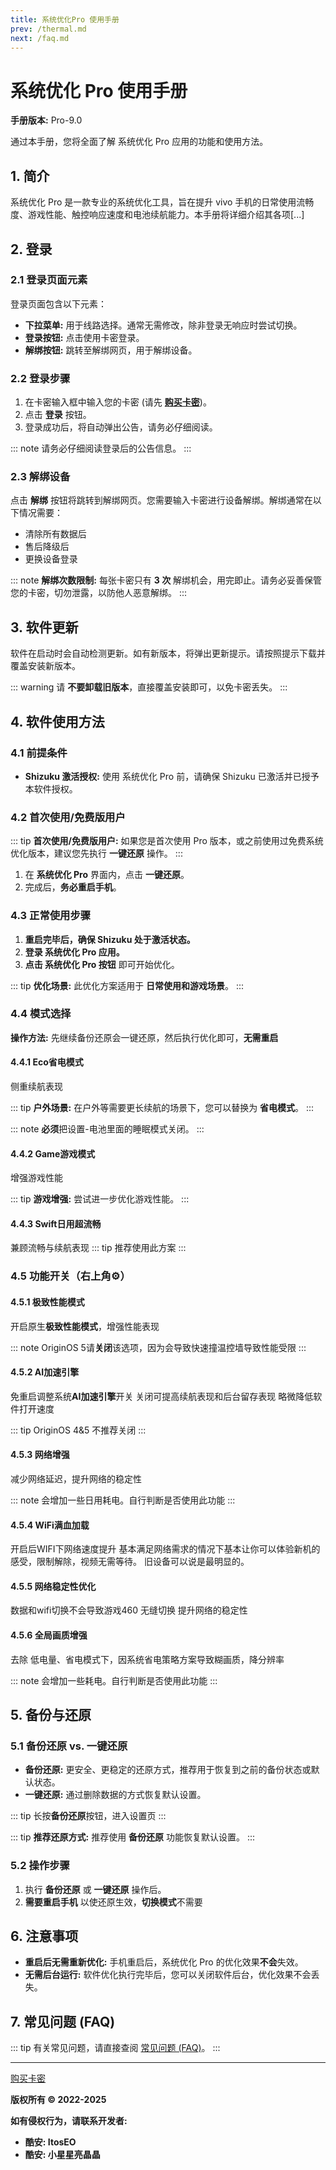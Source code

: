 ```yaml
---
title: 系统优化Pro 使用手册
prev: /thermal.md
next: /faq.md
---
```


# 系统优化 Pro 使用手册

**手册版本:** Pro-9.0

通过本手册，您将全面了解 系统优化 Pro 应用的功能和使用方法。

## 1. 简介

系统优化 Pro 是一款专业的系统优化工具，旨在提升 vivo 手机的日常使用流畅度、游戏性能、触控响应速度和电池续航能力。本手册将详细介绍其各项[...]

## 2. 登录

### 2.1 登录页面元素

登录页面包含以下元素：

*   **下拉菜单:** 用于线路选择。通常无需修改，除非登录无响应时尝试切换。
*   **登录按钮:** 点击使用卡密登录。
*   **解绑按钮:** 跳转至解绑网页，用于解绑设备。

### 2.2 登录步骤

1.  在卡密输入框中输入您的卡密 (请先 **[购买卡密](https://fk.qkrxr.cn/shop/itostar)**)。
2.  点击 **登录** 按钮。
3.  登录成功后，将自动弹出公告，请务必仔细阅读。

::: note
请务必仔细阅读登录后的公告信息。
:::

### 2.3 解绑设备

点击 **解绑** 按钮将跳转到解绑网页。您需要输入卡密进行设备解绑。解绑通常在以下情况需要：

*   清除所有数据后
*   售后降级后
*   更换设备登录

::: note
**解绑次数限制:** 每张卡密只有 **3 次** 解绑机会，用完即止。请务必妥善保管您的卡密，切勿泄露，以防他人恶意解绑。
:::

## 3. 软件更新

软件在启动时会自动检测更新。如有新版本，将弹出更新提示。请按照提示下载并覆盖安装新版本。

::: warning
请 **不要卸载旧版本**，直接覆盖安装即可，以免卡密丢失。
:::


## 4. 软件使用方法

### 4.1 前提条件

*   **Shizuku 激活授权:** 使用 系统优化 Pro 前，请确保 Shizuku 已激活并已授予本软件授权。

### 4.2 首次使用/免费版用户

::: tip
**首次使用/免费版用户:** 如果您是首次使用 Pro 版本，或之前使用过免费系统优化版本，建议您先执行 **一键还原** 操作。
:::

1.  在 **系统优化 Pro** 界面内，点击 **一键还原**。
2.  完成后，**务必重启手机**。

### 4.3 正常使用步骤

1.  **重启完毕后，确保 Shizuku 处于激活状态。**
2.  **登录 系统优化 Pro 应用。**
3.  **点击 系统优化 Pro 按钮** 即可开始优化。

::: tip
**优化场景:** 此优化方案适用于 **日常使用和游戏场景**。
:::

### 4.4 模式选择

**操作方法:** 先继续备份还原会一键还原，然后执行优化即可，**无需重启**

#### 4.4.1 Eco省电模式

侧重续航表现

::: tip
**户外场景:** 在户外等需要更长续航的场景下，您可以替换为 **省电模式**。
:::

::: note
**必须**把设置-电池里面的睡眠模式关闭。
:::

#### 4.4.2 Game游戏模式

增强游戏性能

::: tip
**游戏增强:** 尝试进一步优化游戏性能。
:::

#### 4.4.3 Swift日用超流畅

兼顾流畅与续航表现
::: tip
推荐使用此方案
:::

### 4.5 功能开关（右上角⚙️）

#### 4.5.1 极致性能模式

开启原生**极致性能模式**，增强性能表现

::: note
OriginOS 5请**关闭**该选项，因为会导致快速撞温控墙导致性能受限
:::

#### 4.5.2 AI加速引擎

免重启调整系统**AI加速引擎**开关
关闭可提高续航表现和后台留存表现
略微降低软件打开速度

::: tip
OriginOS 4&5 不推荐关闭
:::

#### 4.5.3 网络增强

减少网络延迟，提升网络的稳定性

::: note
会增加一些日用耗电。自行判断是否使用此功能
:::

#### 4.5.4 WiFi满血加载

开启后WIFI下网络速度提升
基本满足网络需求的情况下基本让你可以体验新机的感受，限制解除，视频无需等待。
旧设备可以说是最明显的。


#### 4.5.5 网络稳定性优化

数据和wifi切换不会导致游戏460 无缝切换
提升网络的稳定性

#### 4.5.6 全局画质增强

去除 低电量、省电模式下，因系统省电策略方案导致糊画质，降分辨率

::: note
会增加一些耗电。自行判断是否使用此功能
:::

## 5. 备份与还原

### 5.1 备份还原 vs. 一键还原

*   **备份还原:** 更安全、更稳定的还原方式，推荐用于恢复到之前的备份状态或默认状态。
*   **一键还原:** 通过删除数据的方式恢复默认设置。

::: tip
长按**备份还原**按钮，进入设置页
:::

::: tip
**推荐还原方式:** 推荐使用 **备份还原** 功能恢复默认设置。
:::

### 5.2 操作步骤

1.  执行 **备份还原** 或 **一键还原** 操作后。
2.  **需要重启手机** 以使还原生效，**切换模式**不需要

## 6. 注意事项

*   **重启后无需重新优化:** 手机重启后，系统优化 Pro 的优化效果**不会**失效。
*   **无需后台运行:** 软件优化执行完毕后，您可以关闭软件后台，优化效果不会丢失。

## 7. 常见问题 (FAQ)

::: tip
有关常见问题，请直接查阅 [常见问题 (FAQ)](./faq.md)。
:::

---

[购买卡密](https://fk.qkrxr.cn/shop/itostar)

**版权所有 © 2022-2025**

**如有侵权行为，请联系开发者:**

*   **酷安: ItosEO**
*   **酷安: 小星星亮晶晶**